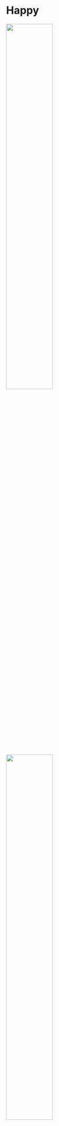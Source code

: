# Happy


<img src="https://github.com/NicolasMorenoAlves/Proffy/blob/master/screenshots/web/Home.png" width="50%"/> <img src="https://github.com/NicolasMorenoAlves/Proffy/blob/master/screenshots/web/Sem%20resultados.png" width="50%"/>
